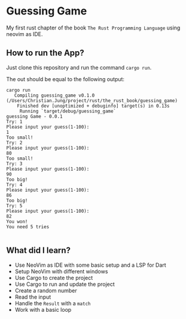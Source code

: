 # Guessing Game
My first rust chapter of the book `The Rust Programming Language` using neovim as IDE. 

## How to run the App?
Just clone this repository and run the command `cargo run`.


The out should be equal to the following output: 
```
cargo run
   Compiling guessing_game v0.1.0 (/Users/Christian.Jung/project/rust/the_rust_book/guessing_game)
    Finished dev [unoptimized + debuginfo] target(s) in 0.13s
     Running `target/debug/guessing_game`
guessing Game - 0.0.1
Try: 1
Please input your guess(1-100):
1
Too small!
Try: 2
Please input your guess(1-100):
80
Too small!
Try: 3
Please input your guess(1-100):
90
Too big!
Try: 4
Please input your guess(1-100):
86
Too big!
Try: 5
Please input your guess(1-100):
82
You won!
You need 5 tries


```


## What did I learn?
- Use NeoVim as IDE with some basic setup and a LSP for Dart
- Setup NeoVim with different windows
- Use Cargo to create the project
- Use Cargo to run and update the project
- Create a random number
- Read the input
- Handle the `Result` with a `match`
- Work with a basic loop
